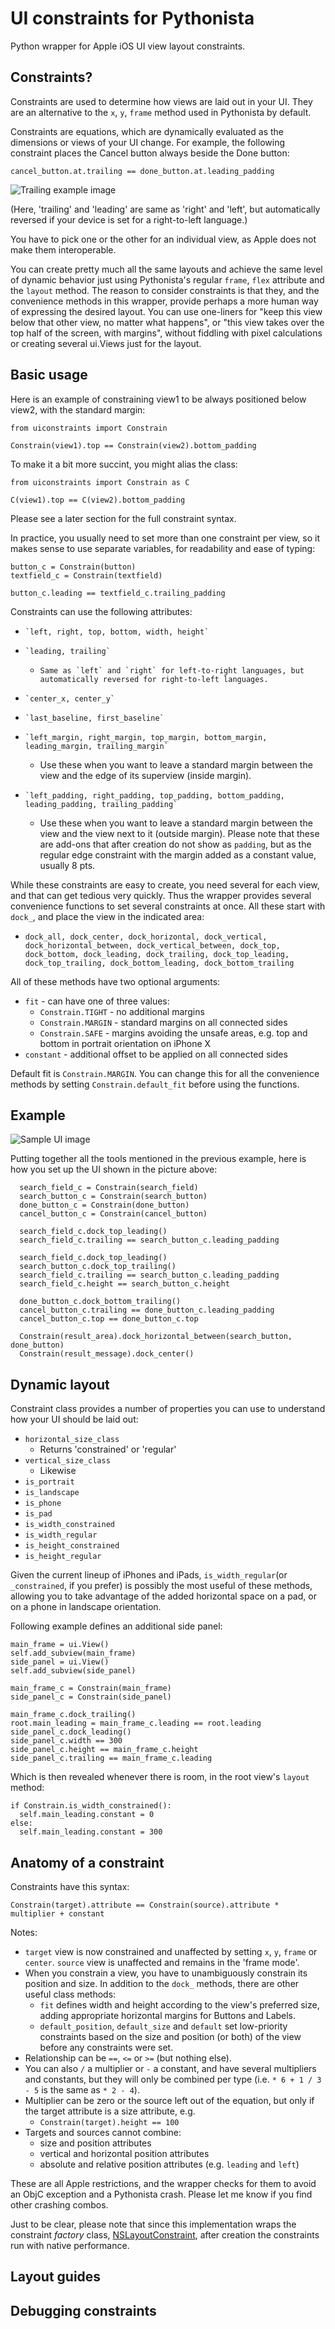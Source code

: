 # UI constraints for Pythonista

Python wrapper for Apple iOS UI view layout constraints.

## Constraints?

Constraints are used to determine how views are laid out in your UI. They are an alternative to the `x`, `y`, `frame` method used in Pythonista by default.

Constraints are equations, which are dynamically evaluated as the dimensions or views of your UI change. For example, the following constraint places the Cancel button always beside the Done button:

    cancel_button.at.trailing == done_button.at.leading_padding
    
![Trailing example image](https://github.com/mikaelho/pythonista-uiconstraints/blob/master/images/trailing.jpeg)
    
(Here, 'trailing' and 'leading' are same as 'right' and 'left', but automatically reversed if your device is set for a right-to-left language.)


You have to pick one or the other for an individual view, as Apple does not make them interoperable.

You can create pretty much all the same layouts and achieve the same level of dynamic behavior just using Pythonista's regular `frame`, `flex` attribute and the `layout` method. The reason to consider constraints is that they, and the convenience methods in this wrapper, provide perhaps a more human way of expressing the desired layout. You can use one-liners for "keep this view below that other view, no matter what happens", or "this view takes over the top half of the screen, with margins", without fiddling with pixel calculations or creating several ui.Views just for the layout.

## Basic usage

Here is an example of constraining view1 to be always positioned below view2, with the standard margin:

    from uiconstraints import Constrain
    
    Constrain(view1).top == Constrain(view2).bottom_padding
    
To make it a bit more succint, you might alias the class:

    from uiconstraints import Constrain as C
    
    C(view1).top == C(view2).bottom_padding
    
Please see a later section for the full constraint syntax.
    
In practice, you usually need to set more than one constraint per view, so it makes sense to use separate variables, for readability and ease of typing:

    button_c = Constrain(button)
    textfield_c = Constrain(textfield)
    
    button_c.leading == textfield_c.trailing_padding
    
Constraints can use the following attributes:

*     `left, right, top, bottom, width, height`
*     `leading, trailing`
	*     Same as `left` and `right` for left-to-right languages, but automatically reversed for right-to-left languages.
*     `center_x, center_y`
*     `last_baseline, first_baseline`
*     `left_margin, right_margin, top_margin, bottom_margin, leading_margin, trailing_margin`
	* Use these when you want to leave a standard margin between the view and the edge of its superview (inside margin).
*     `left_padding, right_padding, top_padding, bottom_padding, leading_padding, trailing_padding`
	* Use these when you want to leave a standard margin between the view and the view next to it (outside margin). Please note that these are add-ons that after creation do not show as `padding`, but as the regular edge constraint with the margin added as a constant value, usually 8 pts.

While these constraints are easy to create, you need several for each view, and that can get tedious very quickly. Thus the wrapper provides several convenience functions to set several constraints at once. All these start with `dock_`, and place the view in the indicated area:

* `dock_all, dock_center, dock_horizontal, dock_vertical, dock_horizontal_between, dock_vertical_between, dock_top, dock_bottom, dock_leading, dock_trailing, dock_top_leading, dock_top_trailing, dock_bottom_leading, dock_bottom_trailing`

All of these methods have two optional arguments:

* `fit` - can have one of three values:
	* `Constrain.TIGHT` - no additional margins
	* `Constrain.MARGIN` - standard margins on all connected sides
	* `Constrain.SAFE` - margins avoiding the unsafe areas, e.g. top and bottom in portrait orientation on iPhone X
* `constant` - additional offset to be applied on all connected sides

Default fit is `Constrain.MARGIN`. You can change this for all the convenience methods by setting `Constrain.default_fit` before using the functions.

## Example

![Sample UI image](https://raw.githubusercontent.com/mikaelho/pythonista-uiconstraints/master/C52941A2-884A-433A-8E6F-F4D006C4FA48.jpeg)

Putting together all the tools mentioned in the previous example, here is how you set up the UI shown in the picture above:

```
  search_field_c = Constrain(search_field)
  search_button_c = Constrain(search_button)
  done_button_c = Constrain(done_button)
  cancel_button_c = Constrain(cancel_button)
  
  search_field_c.dock_top_leading()
  search_field_c.trailing == search_button_c.leading_padding
  
  search_field_c.dock_top_leading()
  search_button_c.dock_top_trailing()
  search_field_c.trailing == search_button_c.leading_padding
  search_field_c.height == search_button_c.height
  
  done_button_c.dock_bottom_trailing()
  cancel_button_c.trailing == done_button_c.leading_padding
  cancel_button_c.top == done_button_c.top
  
  Constrain(result_area).dock_horizontal_between(search_button, done_button)
  Constrain(result_message).dock_center()
```

## Dynamic layout

Constraint class provides a number of properties you can use to understand how your UI should be laid out:

* `horizontal_size_class`
	* Returns 'constrained' or 'regular'
* `vertical_size_class`
	* Likewise
* `is_portrait`
* `is_landscape`
* `is_phone`
* `is_pad`
* `is_width_constrained`
* `is_width_regular`
* `is_height_constrained`
* `is_height_regular`

Given the current lineup of iPhones and iPads, `is_width_regular`(or `_constrained`, if you prefer) is possibly the most useful of these methods, allowing you to take advantage of the added horizontal space on a pad, or on a phone in landscape orientation.



Following example defines an additional side panel:

    main_frame = ui.View()
    self.add_subview(main_frame)
    side_panel = ui.View()
    self.add_subview(side_panel)
    
    main_frame_c = Constrain(main_frame)
    side_panel_c = Constrain(side_panel)
    
    main_frame_c.dock_trailing()
    root.main_leading = main_frame_c.leading == root.leading
    side_panel_c.dock_leading()
    side_panel_c.width == 300
    side_panel_c.height == main_frame_c.height
    side_panel_c.trailing == main_frame_c.leading

Which is then revealed whenever there is room, in the root view's `layout` method:

    if Constrain.is_width_constrained():
      self.main_leading.constant = 0
    else:
      self.main_leading.constant = 300

## Anatomy of a constraint

Constraints have this syntax:

    Constrain(target).attribute == Constrain(source).attribute * multiplier + constant
    
Notes:
* `target` view is now constrained and unaffected by setting `x`, `y`, `frame` or `center`. `source` view is unaffected and remains in the 'frame mode'.
* When you constrain a view, you have to unambiguously constrain its position and size. In addition to the `dock_` methods, there are other useful class methods:
  * `fit` defines width and height according to the view's preferred size, adding appropriate horizontal margins for Buttons and Labels.
  * `default_position`, `default_size` and `default` set low-priority constraints based on the size and position (or both) of the view before any constraints were set.
* Relationship can be `==`, `<=` or `>=` (but nothing else).
* You can also `/` a multiplier or `-` a constant, and have several multipliers and constants, but they will only be combined per type (i.e. `* 6 + 1 / 3 - 5` is the same as `* 2 - 4`).
* Multiplier can be zero or the source left out of the equation, but only if the target attribute is a size attribute, e.g.
  * `Constrain(target).height == 100`
* Targets and sources cannot combine:
  * size and position attributes
  * vertical and horizontal position attributes
  * absolute and relative position attributes (e.g. `leading` and `left`)
  
These are all Apple restrictions, and the wrapper checks for them to avoid an ObjC exception and a Pythonista crash. Please let me know if you find other crashing combos.

Just to be clear, please note that since this implementation wraps the constraint _factory_ class, [NSLayoutConstraint](https://developer.apple.com/documentation/uikit/nslayoutconstraint), after creation the constraints run with native performance.

## Layout guides

## Debugging constraints
